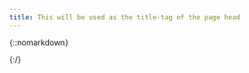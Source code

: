 ```yaml
---
title: This will be used as the title-tag of the page head
---
```


{::nomarkdown}



<!-- 



<html>

<div class='tableauPlaceholder' id='viz1561546373787' style='position: relative'><noscript><a href='#'><img alt=' ' src='https:&#47;&#47;public.tableau.com&#47;static&#47;images&#47;Bo&#47;BornesderechargeRennesMetropole&#47;BornederechargeRennesMtropole&#47;1_rss.png' style='border: none' /></a></noscript><object class='tableauViz'  style='display:none;'><param name='host_url' value='https%3A%2F%2Fpublic.tableau.com%2F' /> <param name='embed_code_version' value='3' /> <param name='site_root' value='' /><param name='name' value='BornesderechargeRennesMetropole&#47;BornederechargeRennesMtropole' /><param name='tabs' value='no' /><param name='toolbar' value='yes' /><param name='static_image' value='https:&#47;&#47;public.tableau.com&#47;static&#47;images&#47;Bo&#47;BornesderechargeRennesMetropole&#47;BornederechargeRennesMtropole&#47;1.png' /> <param name='animate_transition' value='yes' /><param name='display_static_image' value='yes' /><param name='display_spinner' value='yes' /><param name='display_overlay' value='yes' /><param name='display_count' value='yes' /><param name='filter' value='publish=yes' /></object></div>                <script type='text/javascript'>                    var divElement = document.getElementById('viz1561546373787');                    var vizElement = divElement.getElementsByTagName('object')[0];                    vizElement.style.width='1250px';vizElement.style.height='1087px';                    var scriptElement = document.createElement('script');                    scriptElement.src = 'https://public.tableau.com/javascripts/api/viz_v1.js';                    vizElement.parentNode.insertBefore(scriptElement, vizElement);                </script>


</html>
-->
{:/}
